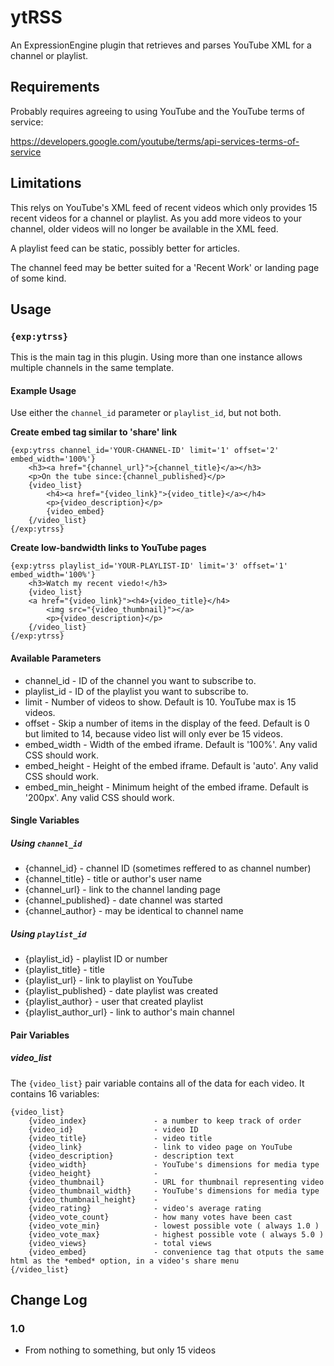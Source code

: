# ytRSS

An ExpressionEngine plugin that retrieves and parses YouTube XML for a channel or playlist.

## Requirements

Probably requires agreeing to using YouTube and the YouTube terms of service:

https://developers.google.com/youtube/terms/api-services-terms-of-service

## Limitations

This relys on YouTube's XML feed of recent videos which only provides 15 recent videos for a channel or playlist. As you add more videos to your channel, older videos will no longer be available in the XML feed.

A playlist feed can be static, possibly better for articles.

The channel feed may be better suited for a 'Recent Work' or landing page of some kind.

## Usage

### `{exp:ytrss} `


This is the main tag in this plugin. Using more than one instance allows multiple channels in the same template.


#### Example Usage

Use either the `channel_id` parameter or `playlist_id`, but not both.

__Create embed tag similar to 'share' link__

    {exp:ytrss channel_id='YOUR-CHANNEL-ID' limit='1' offset='2' embed_width='100%'}
        <h3><a href="{channel_url}">{channel_title}</a></h3>
        <p>On the tube since:{channel_published}</p>
        {video_list}
            <h4><a href="{video_link}">{video_title}</a></h4>
            <p>{video_description}</p>
            {video_embed}
        {/video_list}
    {/exp:ytrss}

__Create low-bandwidth links to YouTube pages__

    {exp:ytrss playlist_id='YOUR-PLAYLIST-ID' limit='3' offset='1' embed_width='100%'}
        <h3>Watch my recent viedo!</h3>
        {video_list}
		<a href="{video_link}"><h4>{video_title}</h4>
            <img src="{video_thumbnail}"></a>
            <p>{video_description}</p>
        {/video_list}
    {/exp:ytrss}

#### Available Parameters

- channel_id - ID of the channel you want to subscribe to.
- playlist_id - ID of the playlist you want to subscribe to.
- limit - Number of videos to show. Default is 10. YouTube max is 15 videos.
- offset - Skip a number of items in the display of the feed. Default is 0 but limited to 14, because video list will only ever be 15 videos.
- embed_width - Width of the embed iframe. Default is '100%'. Any valid CSS should work.
- embed_height - Height of the embed iframe. Default is 'auto'. Any valid CSS should work.
- embed_min_height - Minimum height of the embed iframe. Default is '200px'. Any valid CSS should work.


#### Single Variables

##### Using `channel_id`
- {channel_id}          - channel ID (sometimes reffered to as channel number)
- {channel_title}       - title or author's user name
- {channel_url}         - link to the channel landing page
- {channel_published}   - date channel was started
- {channel_author}      - may be identical to channel name


##### Using `playlist_id`
- {playlist_id}         - playlist ID or number
- {playlist_title}      - title
- {playlist_url}        - link to playlist on YouTube
- {playlist_published}  - date playlist was created
- {playlist_author}     - user that created playlist
- {playlist_author_url} - link to author's main channel


#### Pair Variables

##### video_list

The `{video_list}` pair variable contains all of the data for each video. It contains 16 variables:

    {video_list}
        {video_index}               - a number to keep track of order
        {video_id}                  - video ID
        {video_title}               - video title
        {video_link}                - link to video page on YouTube
        {video_description}         - description text
        {video_width}               - YouTube's dimensions for media type
        {video_height}              -
        {video_thumbnail}           - URL for thumbnail representing video
        {video_thumbnail_width}     - YouTube's dimensions for media type
        {video_thumbnail_height}    - 
        {video_rating}              - video's average rating
        {video_vote_count}          - how many votes have been cast
        {video_vote_min}            - lowest possible vote ( always 1.0 )
        {video_vote_max}            - highest possible vote ( always 5.0 )
        {video_views}               - total views
        {video_embed}               - convenience tag that otputs the same html as the *embed* option, in a video's share menu
    {/video_list}


## Change Log

### 1.0

- From nothing to something, but only 15 videos

